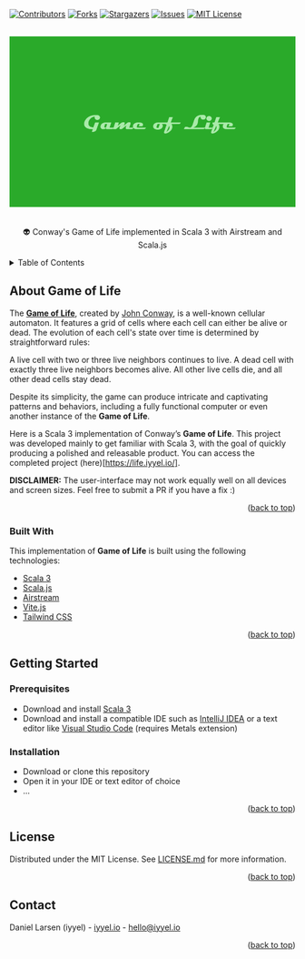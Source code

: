 <div id="top"></div>



[![Contributors][contributors-shield]][contributors-url]
[![Forks][forks-shield]][forks-url]
[![Stargazers][stars-shield]][stars-url]
[![Issues][issues-shield]][issues-url]
[![MIT License][license-shield]][license-url]



<!-- PROJECT LOGO -->
<br />
<div align="center">
  <a href="https://github.com/iyyel/game-of-life">
    <img src="images/game-of-life-logo.png" width="auto" height="300" alt="Game of Life Logo">
  </a>

  <p align="center">
    <br />
    👽 Conway's Game of Life implemented in Scala 3 with Airstream and Scala.js
    <br />
  </p>
</div>



<!-- TABLE OF CONTENTS -->
<details>
  <summary>Table of Contents</summary>
  <ol>
    <li>
      <a href="#about-the-project">About Game of Life</a>
      <ul>
        <li><a href="#built-with">Built With</a></li>
      </ul>
    </li>
    <li>
      <a href="#getting-started">Getting Started</a>
      <ul>
        <li><a href="#prerequisites">Prerequisites</a></li>
        <li><a href="#installation">Installation</a></li>
      </ul>
    </li>
    <li>
    <li><a href="#usage">Usage</a></li>
    <li><a href="#license">License</a></li>
    <li><a href="#contact">Contact</a></li>
  </ol>
</details>



<!-- ABOUT THE PROJECT -->
## About Game of Life

The [**Game of Life**](https://en.wikipedia.org/wiki/Conway%27s_Game_of_Life), created by [John Conway](https://en.wikipedia.org/wiki/John_Horton_Conway), is a well-known cellular automaton. It features a grid of cells where each cell can either be alive or dead. The evolution of each cell's state over time is determined by straightforward rules:

A live cell with two or three live neighbors continues to live. A dead cell with exactly three live neighbors becomes alive. All other live cells die, and all other dead cells stay dead.

Despite its simplicity, the game can produce intricate and captivating patterns and behaviors, including a fully functional computer or even another instance of the **Game of Life**.

Here is a Scala 3 implementation of Conway’s **Game of Life**. This project was developed mainly to get familiar with Scala 3, with the goal of quickly producing a polished and releasable product. You can access the completed project (here)[https://life.iyyel.io/].

**DISCLAIMER:** The user-interface may not work equally well on all devices and screen sizes. Feel free to submit a PR if you have a fix :)

<p align="right">(<a href="#top">back to top</a>)</p>



### Built With

This implementation of **Game of Life** is built using the following technologies:

* [Scala 3](https://www.scala-lang.org/)
* [Scala.js](https://www.scala-js.org/)
* [Airstream](https://github.com/raquo/Airstream/)
* [Vite.js](https://vitejs.dev/)
* [Tailwind CSS](https://tailwindcss.com/)

<p align="right">(<a href="#top">back to top</a>)</p>



<!-- GETTING STARTED -->
## Getting Started

### Prerequisites

* Download and install [Scala 3](https://www.scala-lang.org/)
* Download and install a compatible IDE such as [IntelliJ IDEA](https://www.jetbrains.com/idea/download) or a text editor like [Visual Studio Code](https://code.visualstudio.com/) (requires Metals extension)

### Installation

* Download or clone this repository
* Open it in your IDE or text editor of choice
* ...

<p align="right">(<a href="#top">back to top</a>)</p>

<!-- LICENSE -->
## License

Distributed under the MIT License. See [LICENSE.md](LICENSE.md) for more information.

<p align="right">(<a href="#top">back to top</a>)</p>



<!-- CONTACT -->
## Contact

Daniel Larsen (iyyel) - [iyyel.io](https://iyyel.io) - [hello@iyyel.io](mailto:hello@iyyel.io)

<p align="right">(<a href="#top">back to top</a>)</p>


<!-- MARKDOWN LINKS & IMAGES -->
[contributors-shield]: https://img.shields.io/github/contributors/iyyel/game-of-life.svg?style=for-the-badge
[contributors-url]: https://github.com/iyyel/game-of-life/graphs/contributors
[forks-shield]: https://img.shields.io/github/forks/iyyel/game-of-life.svg?style=for-the-badge
[forks-url]: https://github.com/iyyel/game-of-life/network/members
[stars-shield]: https://img.shields.io/github/stars/iyyel/game-of-life.svg?style=for-the-badge
[stars-url]: https://github.com/iyyel/game-of-life/stargazers
[issues-shield]: https://img.shields.io/github/issues/iyyel/game-of-life.svg?style=for-the-badge
[issues-url]: https://github.com/iyyel/game-of-life/issues
[license-shield]: https://img.shields.io/github/license/iyyel/game-of-life.svg?style=for-the-badge
[license-url]: https://github.com/iyyel/game-of-life/blob/main/LICENSE.md
